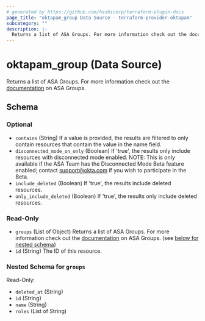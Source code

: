 ```yaml
---
# generated by https://github.com/hashicorp/terraform-plugin-docs
page_title: "oktapam_group Data Source - terraform-provider-oktapam"
subcategory: ""
description: |-
  Returns a list of ASA Groups. For more information check out the documentation https://help.okta.com/asa/en-us/Content/Topics/Adv_Server_Access/docs/setup/groups.htm on ASA Groups.
---
```


# oktapam_group (Data Source)

Returns a list of ASA Groups. For more information check out the [documentation](https://help.okta.com/asa/en-us/Content/Topics/Adv_Server_Access/docs/setup/groups.htm) on ASA Groups.



<!-- schema generated by tfplugindocs -->
## Schema

### Optional

- `contains` (String) If a value is provided, the results are filtered to only contain resources that contain the value in the name field.
- `disconnected_mode_on_only` (Boolean) If 'true', the results only include resources with disconnected mode enabled. NOTE: This is only available if the ASA Team has the Disconnected Mode Beta feature enabled; contact support@okta.com if you wish to participate in the Beta.
- `include_deleted` (Boolean) If 'true', the results include deleted resources.
- `only_include_deleted` (Boolean) If 'true', the results only include deleted resources.

### Read-Only

- `groups` (List of Object) Returns a list of ASA Groups. For more information check out the [documentation](https://help.okta.com/asa/en-us/Content/Topics/Adv_Server_Access/docs/setup/groups.htm) on ASA Groups. (see [below for nested schema](#nestedatt--groups))
- `id` (String) The ID of this resource.

<a id="nestedatt--groups"></a>
### Nested Schema for `groups`

Read-Only:

- `deleted_at` (String)
- `id` (String)
- `name` (String)
- `roles` (List of String)


